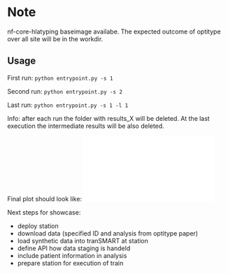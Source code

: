 # Note

nf-core-hlatyping baseimage availabe.
The expected outcome of optitype over all site will be in the workdir.

## Usage
First run:
```python entrypoint.py -s 1```

Second run:
```python entrypoint.py -s 2```

Last run:
```python entrypoint.py -s 1 -l 1```

Info: after each run the folder with results_X will be deleted. At the last execution the intermediate results will be also deleted.

Final plot should look like:
![Result](HLA_frequencies.pdf "Task B result")


Next steps for showcase:
- deploy station
- download data (specified ID and analysis from optitype paper)
- load synthetic data into tranSMART at station
- define API how data staging is handeld
- include patient information in analysis
- prepare station for execution of train

